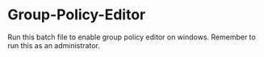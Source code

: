 # Group-Policy-Editor
Run this batch file to enable group policy editor on windows.
Remember to run this as an administrator.
